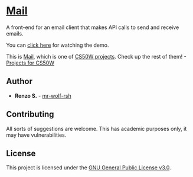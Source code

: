 # [Mail](https://github.com/mr-wolf-rsh/cs50w-mail/)

A front-end for an email client that makes API calls to send and receive emails.

You can [click here](https://youtu.be/l59l3fkW4Mk/) for watching the demo.

This is [Mail](https://cs50.harvard.edu/web/2020/projects/3/mail/), which is one of [CS50W projects](https://cs50.harvard.edu/web/2020/projects/).
Check up the rest of them! - [Projects for CS50W](https://github.com/stars/mr-wolf-rsh/lists/cs50w/)

## Author

* **Renzo S.** - [mr-wolf-rsh](https://github.com/mr-wolf-rsh/)

## Contributing

All sorts of suggestions are welcome. This has academic purposes only, it may have vulnerabilities.

## License

This project is licensed under the [GNU General Public License v3.0](https://www.gnu.org/licenses/gpl-3.0.html#license-text/).
